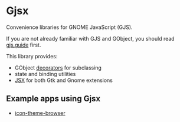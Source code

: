# Gjsx

Convenience libraries for GNOME JavaScript (GJS).

If you are not already familiar with GJS and GObject,
you should read [gjs.guide](https://gjs.guide/) first.

This library provides:

* GObject [decorators](https://aylur.github.io/gjsx/gobject) for subclassing
* state and binding utilities
* [JSX](https://aylur.github.io/gjsx/jsx) for both Gtk and Gnome extensions

## Example apps using Gjsx

* [icon-theme-browser](https://github.com/Aylur/icon-theme-browser)
